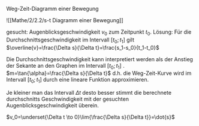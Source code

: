 
Weg-Zeit-Diagramm einer Bewegung

![[Mathe/2/2.2/s-t Diagramm einer Bewegung]]

gesucht: Augenblicksgeschwindigkeit $v_0$ zum Zeitpunkt $t_0$.
Lösung: Für die Durchschnittsgeschwindigkeit im Intervall $[t_0;t_1]$ gilt $\overline{v}=\frac{\Delta s}{\Delta t}=\frac{s_1-s_0}{t_1-t_0}$

Die Durchschnittsgeschwindigkeit kann interpretiert werden als der Anstieg der Sekante an den Graphen im Intervall $[t_0;t_1]$ .
$m=\tan{\alpha}=\frac{\Delta s}{\Delta t}$
d.h. die Weg-Zeit-Kurve wird im Intervall $[t_0;t_1]$ durch eine lineare Funktion approximieren.

Je kleiner man das Intervall $\Delta t$ desto besser stimmt die berechnete durchschnitts Geschwindigkeit mit der gesuchten Augenblicksgeschwindigkeit überein.

$v_0=\underset{\Delta t \to 0}\lim{\frac{\Delta s}{\Delta t}}=\dot{s}$


